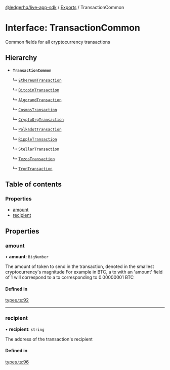 [@ledgerhq/live-app-sdk](../README.md) / [Exports](../modules.md) / TransactionCommon

# Interface: TransactionCommon

Common fields for all cryptocurrency transactions

## Hierarchy

- **`TransactionCommon`**

  ↳ [`EthereumTransaction`](EthereumTransaction.md)

  ↳ [`BitcoinTransaction`](BitcoinTransaction.md)

  ↳ [`AlgorandTransaction`](AlgorandTransaction.md)

  ↳ [`CosmosTransaction`](CosmosTransaction.md)

  ↳ [`CryptoOrgTransaction`](CryptoOrgTransaction.md)

  ↳ [`PolkadotTransaction`](PolkadotTransaction.md)

  ↳ [`RippleTransaction`](RippleTransaction.md)

  ↳ [`StellarTransaction`](StellarTransaction.md)

  ↳ [`TezosTransaction`](TezosTransaction.md)

  ↳ [`TronTransaction`](TronTransaction.md)

## Table of contents

### Properties

- [amount](TransactionCommon.md#amount)
- [recipient](TransactionCommon.md#recipient)

## Properties

### amount

• **amount**: `BigNumber`

The amount of token to send in the transaction, denoted in the smallest cryptocurrency's magnitude
For example in BTC, a tx with an 'amount' field of 1 will correspond to a tx corresponding to 0.00000001 BTC

#### Defined in

[types.ts:92](https://github.com/LedgerHQ/live-app-sdk/blob/65d1ed2/src/types.ts#L92)

___

### recipient

• **recipient**: `string`

The address of the transaction's recipient

#### Defined in

[types.ts:96](https://github.com/LedgerHQ/live-app-sdk/blob/65d1ed2/src/types.ts#L96)
